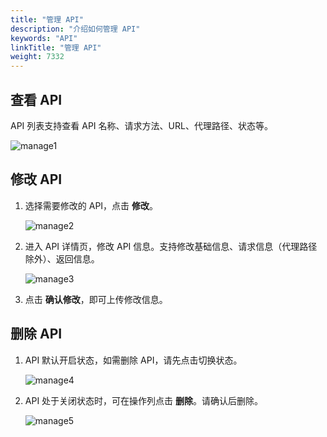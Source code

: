 ```yaml
---
title: "管理 API"
description: "介绍如何管理 API"
keywords: "API"
linkTitle: "管理 API"
weight: 7332
---
```


## 查看 API

API 列表支持查看 API 名称、请求方法、URL、代理路径、状态等。

![manage1](/images/api/proxy/create_api/manage1.png)

## 修改 API

1. 选择需要修改的 API，点击 **修改**。

   ![manage2](/images/api/proxy/create_api/manage2.png)

2. 进入 API 详情页，修改 API 信息。支持修改基础信息、请求信息（代理路径除外）、返回信息。

   ![manage3](/images/api/proxy/create_api/manage3.png)

3. 点击 **确认修改**，即可上传修改信息。

## 删除 API

1. API 默认开启状态，如需删除 API，请先点击切换状态。

   ![manage4](/images/api/proxy/create_api/manage4.png)

2. API 处于关闭状态时，可在操作列点击 **删除**。请确认后删除。

   ![manage5](/images/api/proxy/create_api/manage5.png)

